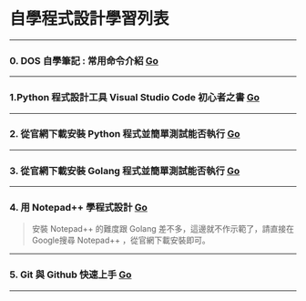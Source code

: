 # 自學程式設計學習列表

-----

### 0. DOS 自學筆記 : 常用命令介紹 [Go](dos-basic.htm "DOS 自學筆記 : 常用命令介紹 ")

-----

### 1.Python 程式設計工具 Visual Studio Code 初心者之書 [Go](vscode-for-python.htm "Python 程式設計工具 Visual Studio Code 初心者之書")

-----

### 2. 從官網下載安裝 Python 程式並簡單測試能否執行 [Go](python-install.htm "從官網下載安裝 Python 程式並簡單測試能否執行")

-----

### 3. 從官網下載安裝 Golang 程式並簡單測試能否執行 [Go](golang-install.htm "從官網下載安裝 Golang 程式並簡單測試能否執行")

-----

### 4. 用 Notepad++ 學程式設計 [Go](npp-index.htm "用 Notepad++ 學程式設計")
> 安裝 Notepad++ 的難度跟 Golang 差不多，這邊就不作示範了，請直接在Google搜尋 Notepad++ ，從官網下載安裝即可。 

-----

### 5. Git 與 Github 快速上手 [Go](git-index.htm "Git 與 Github 快速上手")

-----

